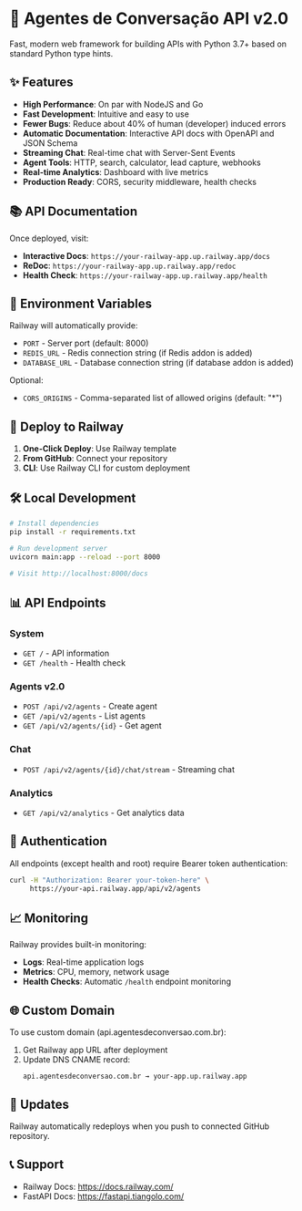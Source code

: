 # 🚀 Agentes de Conversação API v2.0

Fast, modern web framework for building APIs with Python 3.7+ based on standard Python type hints.

## ✨ Features

- **High Performance**: On par with NodeJS and Go
- **Fast Development**: Intuitive and easy to use
- **Fewer Bugs**: Reduce about 40% of human (developer) induced errors
- **Automatic Documentation**: Interactive API docs with OpenAPI and JSON Schema
- **Streaming Chat**: Real-time chat with Server-Sent Events
- **Agent Tools**: HTTP, search, calculator, lead capture, webhooks
- **Real-time Analytics**: Dashboard with live metrics
- **Production Ready**: CORS, security middleware, health checks

## 📚 API Documentation

Once deployed, visit:
- **Interactive Docs**: `https://your-railway-app.up.railway.app/docs`
- **ReDoc**: `https://your-railway-app.up.railway.app/redoc`
- **Health Check**: `https://your-railway-app.up.railway.app/health`

## 🔧 Environment Variables

Railway will automatically provide:
- `PORT` - Server port (default: 8000)
- `REDIS_URL` - Redis connection string (if Redis addon is added)
- `DATABASE_URL` - Database connection string (if database addon is added)

Optional:
- `CORS_ORIGINS` - Comma-separated list of allowed origins (default: "*")

## 🚀 Deploy to Railway

1. **One-Click Deploy**: Use Railway template
2. **From GitHub**: Connect your repository
3. **CLI**: Use Railway CLI for custom deployment

## 🛠️ Local Development

```bash
# Install dependencies
pip install -r requirements.txt

# Run development server
uvicorn main:app --reload --port 8000

# Visit http://localhost:8000/docs
```

## 📊 API Endpoints

### System
- `GET /` - API information
- `GET /health` - Health check

### Agents v2.0
- `POST /api/v2/agents` - Create agent
- `GET /api/v2/agents` - List agents
- `GET /api/v2/agents/{id}` - Get agent

### Chat
- `POST /api/v2/agents/{id}/chat/stream` - Streaming chat

### Analytics
- `GET /api/v2/analytics` - Get analytics data

## 🔐 Authentication

All endpoints (except health and root) require Bearer token authentication:

```bash
curl -H "Authorization: Bearer your-token-here" \
     https://your-api.railway.app/api/v2/agents
```

## 📈 Monitoring

Railway provides built-in monitoring:
- **Logs**: Real-time application logs
- **Metrics**: CPU, memory, network usage
- **Health Checks**: Automatic `/health` endpoint monitoring

## 🌐 Custom Domain

To use custom domain (api.agentesdeconversao.com.br):

1. Get Railway app URL after deployment
2. Update DNS CNAME record:
   ```
   api.agentesdeconversao.com.br → your-app.up.railway.app
   ```

## 🔄 Updates

Railway automatically redeploys when you push to connected GitHub repository.

## 📞 Support

- Railway Docs: https://docs.railway.com/
- FastAPI Docs: https://fastapi.tiangolo.com/
